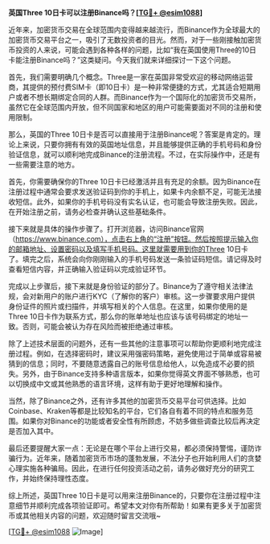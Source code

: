 **英国Three 10日卡可以注册Binance吗？[[TG💪+ @esim1088](https://t.me/s/esim1088)]**

近年来，加密货币交易在全球范围内变得越来越流行，而Binance作为全球最大的加密货币交易平台之一，吸引了无数投资者的目光。然而，对于一些刚接触加密货币投资的人来说，可能会遇到各种各样的问题，比如“我在英国使用Three的10日卡能注册Binance吗？”这类疑问。今天我们就来详细探讨一下这个问题。

首先，我们需要明确几个概念。Three是一家在英国非常受欢迎的移动网络运营商，其提供的预付费SIM卡（即10日卡）是一种非常便捷的方式，尤其适合短期用户或者不想长期绑定合同的人群。而Binance作为一个国际化的加密货币交易所，虽然它在全球范围内开放，但不同国家和地区的用户可能需要面对不同的注册和使用限制。

那么，英国的Three 10日卡是否可以直接用于注册Binance呢？答案是肯定的。理论上来说，只要你拥有有效的英国地址信息，并且能够提供正确的手机号码和身份验证信息，就可以顺利地完成Binance的注册流程。不过，在实际操作中，还是有一些需要注意的地方。

首先，你需要确保你的Three 10日卡已经激活并且有充足的余额。因为Binance在注册过程中通常会要求发送验证码到你的手机上，如果卡内余额不足，可能无法接收短信。此外，如果你的手机号码没有实名认证，也可能会导致注册失败。因此，在开始注册之前，请务必检查并确认这些基础条件。

接下来就是具体的操作步骤了。打开浏览器，访问Binance官网（https://www.binance.com），点击右上角的“注册”按钮。然后按照提示输入你的邮箱地址、设置密码以及填写手机号码。这里就需要用到你的Three 10日卡了。填完之后，系统会向你刚刚输入的手机号码发送一条验证码短信。请记得及时查看短信内容，并正确输入验证码以完成验证环节。

完成以上步骤后，接下来就是身份验证的部分了。Binance为了遵守相关法律法规，会对新用户的账户进行KYC（了解你的客户）审核。这一步骤要求用户提供身份证件的照片或扫描件，并填写相关的个人信息。在这里，如果你使用的是Three 10日卡作为联系方式，那么你的账单地址也应该与该号码绑定的地址一致。否则，可能会被认为存在风险而被拒绝通过审核。

除了上述技术层面的问题外，还有一些其他的注意事项可以帮助你更顺利地完成注册过程。例如，在选择密码时，建议采用强密码策略，避免使用过于简单或容易被猜到的信息；同时，不要随意透露自己的账号信息给他人，以免造成不必要的损失。另外，由于Binance支持多种语言版本，如果你觉得英文界面不够熟悉，也可以切换成中文或其他熟悉的语言环境，这样有助于更好地理解和操作。

当然，除了Binance之外，还有许多其他的加密货币交易平台可供选择。比如Coinbase、Kraken等都是比较知名的平台，它们各自有着不同的特点和服务范围。如果你对Binance的功能或者安全性有所顾虑，不妨多做些调查比较后再决定是否加入其中。

最后还要提醒大家一点：无论是在哪个平台上进行交易，都必须保持警惕，谨防诈骗行为。近年来，随着加密货币市场的蓬勃发展，不法分子也开始利用人们的贪婪心理实施各种骗局。因此，在进行任何投资活动之前，请务必做好充分的研究工作，并始终保持理性态度。

综上所述，英国Three 10日卡是可以用来注册Binance的，只要你在注册过程中注意细节并顺利完成各项验证即可。希望本文对你有所帮助！如果有更多关于加密货币或其他相关内容的问题，欢迎随时留言交流哦~

[[TG💪+ @esim1088](https://t.me/s/esim1088) ![Image](https://i.postimg.cc/4NQfJmqS/Snipaste-2025-05-13-00-14-12.png)]